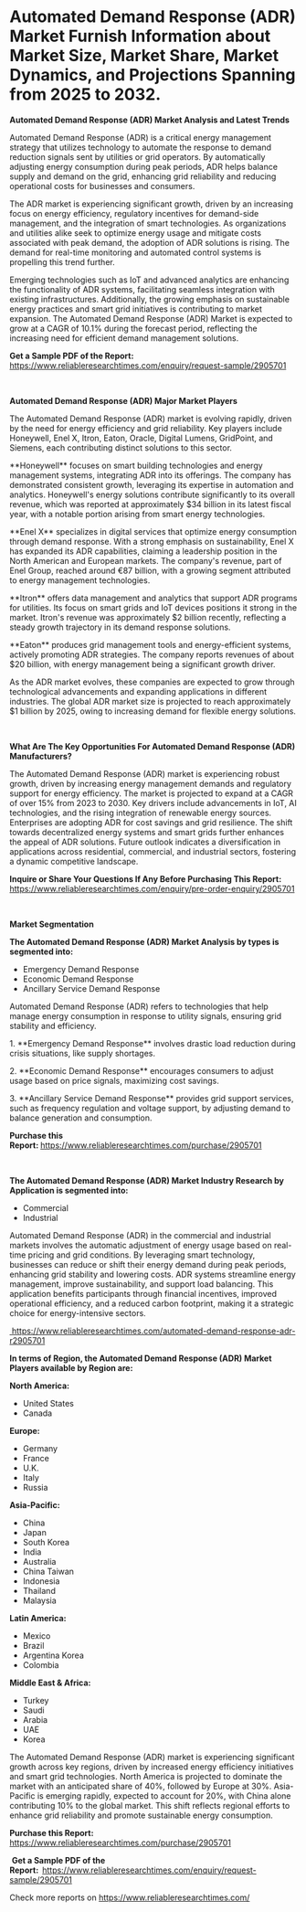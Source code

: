 <p><h1>Automated Demand Response (ADR) Market Furnish Information about Market Size, Market Share, Market Dynamics, and Projections Spanning from 2025 to 2032.</h1></p><p><strong>Automated Demand Response (ADR) Market Analysis and Latest Trends</strong></p>
<p><p>Automated Demand Response (ADR) is a critical energy management strategy that utilizes technology to automate the response to demand reduction signals sent by utilities or grid operators. By automatically adjusting energy consumption during peak periods, ADR helps balance supply and demand on the grid, enhancing grid reliability and reducing operational costs for businesses and consumers.</p><p>The ADR market is experiencing significant growth, driven by an increasing focus on energy efficiency, regulatory incentives for demand-side management, and the integration of smart technologies. As organizations and utilities alike seek to optimize energy usage and mitigate costs associated with peak demand, the adoption of ADR solutions is rising. The demand for real-time monitoring and automated control systems is propelling this trend further.</p><p>Emerging technologies such as IoT and advanced analytics are enhancing the functionality of ADR systems, facilitating seamless integration with existing infrastructures. Additionally, the growing emphasis on sustainable energy practices and smart grid initiatives is contributing to market expansion. The Automated Demand Response (ADR) Market is expected to grow at a CAGR of 10.1% during the forecast period, reflecting the increasing need for efficient demand management solutions.</p></p>
<p><strong>Get a Sample PDF of the Report:&nbsp;</strong> <a href="https://www.reliableresearchtimes.com/enquiry/request-sample/2905701?utm_campaign=2531&utm_medium=2&utm_source=Github&utm_content=ia&utm_term=12032025&utm_id=automated-demand-response-adr">https://www.reliableresearchtimes.com/enquiry/request-sample/2905701</a></p>
<p>&nbsp;</p>
<p><strong>Automated Demand Response (ADR) Major Market Players</strong></p>
<p><p>The Automated Demand Response (ADR) market is evolving rapidly, driven by the need for energy efficiency and grid reliability. Key players include Honeywell, Enel X, Itron, Eaton, Oracle, Digital Lumens, GridPoint, and Siemens, each contributing distinct solutions to this sector.</p><p>**Honeywell** focuses on smart building technologies and energy management systems, integrating ADR into its offerings. The company has demonstrated consistent growth, leveraging its expertise in automation and analytics. Honeywell's energy solutions contribute significantly to its overall revenue, which was reported at approximately $34 billion in its latest fiscal year, with a notable portion arising from smart energy technologies.</p><p>**Enel X** specializes in digital services that optimize energy consumption through demand response. With a strong emphasis on sustainability, Enel X has expanded its ADR capabilities, claiming a leadership position in the North American and European markets. The company's revenue, part of Enel Group, reached around €87 billion, with a growing segment attributed to energy management technologies.</p><p>**Itron** offers data management and analytics that support ADR programs for utilities. Its focus on smart grids and IoT devices positions it strong in the market. Itron's revenue was approximately $2 billion recently, reflecting a steady growth trajectory in its demand response solutions.</p><p>**Eaton** produces grid management tools and energy-efficient systems, actively promoting ADR strategies. The company reports revenues of about $20 billion, with energy management being a significant growth driver.</p><p>As the ADR market evolves, these companies are expected to grow through technological advancements and expanding applications in different industries. The global ADR market size is projected to reach approximately $1 billion by 2025, owing to increasing demand for flexible energy solutions.</p></p>
<p>&nbsp;</p>
<p><strong>What Are The Key Opportunities For Automated Demand Response (ADR) Manufacturers?</strong></p>
<p><p>The Automated Demand Response (ADR) market is experiencing robust growth, driven by increasing energy management demands and regulatory support for energy efficiency. The market is projected to expand at a CAGR of over 15% from 2023 to 2030. Key drivers include advancements in IoT, AI technologies, and the rising integration of renewable energy sources. Enterprises are adopting ADR for cost savings and grid resilience. The shift towards decentralized energy systems and smart grids further enhances the appeal of ADR solutions. Future outlook indicates a diversification in applications across residential, commercial, and industrial sectors, fostering a dynamic competitive landscape.</p></p>
<p><strong>Inquire or Share Your Questions If Any Before Purchasing This Report:</strong> <a href="https://www.reliableresearchtimes.com/enquiry/pre-order-enquiry/2905701?utm_campaign=2531&utm_medium=2&utm_source=Github&utm_content=ia&utm_term=12032025&utm_id=automated-demand-response-adr">https://www.reliableresearchtimes.com/enquiry/pre-order-enquiry/2905701</a></p>
<p>&nbsp;</p>
<p><strong>Market Segmentation</strong></p>
<p><strong>The Automated Demand Response (ADR) Market Analysis by types is segmented into:</strong></p>
<p><ul><li>Emergency Demand Response</li><li>Economic Demand Response</li><li>Ancillary Service Demand Response</li></ul></p>
<p><p>Automated Demand Response (ADR) refers to technologies that help manage energy consumption in response to utility signals, ensuring grid stability and efficiency. </p><p>1. **Emergency Demand Response** involves drastic load reduction during crisis situations, like supply shortages.</p><p>2. **Economic Demand Response** encourages consumers to adjust usage based on price signals, maximizing cost savings.</p><p>3. **Ancillary Service Demand Response** provides grid support services, such as frequency regulation and voltage support, by adjusting demand to balance generation and consumption.</p></p>
<p><strong>Purchase this Report:&nbsp;</strong><a href="https://www.reliableresearchtimes.com/purchase/2905701?utm_campaign=2531&utm_medium=2&utm_source=Github&utm_content=ia&utm_term=12032025&utm_id=automated-demand-response-adr">https://www.reliableresearchtimes.com/purchase/2905701</a></p>
<p>&nbsp;</p>
<p><strong>The Automated Demand Response (ADR) Market Industry Research by Application is segmented into:</strong></p>
<p><ul><li>Commercial</li><li>Industrial</li></ul></p>
<p><p>Automated Demand Response (ADR) in the commercial and industrial markets involves the automatic adjustment of energy usage based on real-time pricing and grid conditions. By leveraging smart technology, businesses can reduce or shift their energy demand during peak periods, enhancing grid stability and lowering costs. ADR systems streamline energy management, improve sustainability, and support load balancing. This application benefits participants through financial incentives, improved operational efficiency, and a reduced carbon footprint, making it a strategic choice for energy-intensive sectors.</p></p>
<p><a href="https://www.reliableresearchtimes.com/automated-demand-response-adr-r2905701?utm_campaign=2531&utm_medium=2&utm_source=Github&utm_content=ia&utm_term=12032025&utm_id=automated-demand-response-adr">&nbsp;https://www.reliableresearchtimes.com/automated-demand-response-adr-r2905701</a></p>
<p><strong>In terms of Region, the Automated Demand Response (ADR) Market Players available by Region are:</strong></p>
<p>
    <p> <strong> North America: </strong>
        <ul>
            <li>United States</li>
            <li>Canada</li>
        </ul>
        </p> 
    <p> <strong> Europe: </strong>
        <ul>
            <li>Germany</li>
            <li>France</li>
            <li>U.K.</li>
            <li>Italy</li>
            <li>Russia</li>
        </ul>
        </p> 
    <p> <strong> Asia-Pacific: </strong>
        <ul>
            <li>China</li>
            <li>Japan</li>
            <li>South Korea</li>
            <li>India</li>
            <li>Australia</li>
            <li>China Taiwan</li>
            <li>Indonesia</li>
            <li>Thailand</li>
            <li>Malaysia</li>
        </ul>
        </p> 
    <p> <strong> Latin America: </strong>
        <ul>
            <li>Mexico</li>
            <li>Brazil</li>
            <li>Argentina Korea</li>
            <li>Colombia</li>
        </ul>
        </p> 
    <p> <strong> Middle East & Africa: </strong>
        <ul>
            <li>Turkey</li>
            <li>Saudi</li>
            <li>Arabia</li>
            <li>UAE</li>
            <li>Korea</li>
        </ul>
    </p>
    </p>
<p><p>The Automated Demand Response (ADR) market is experiencing significant growth across key regions, driven by increased energy efficiency initiatives and smart grid technologies. North America is projected to dominate the market with an anticipated share of 40%, followed by Europe at 30%. Asia-Pacific is emerging rapidly, expected to account for 20%, with China alone contributing 10% to the global market. This shift reflects regional efforts to enhance grid reliability and promote sustainable energy consumption.</p></p>
<p><strong>Purchase this Report: </strong><a href="https://www.reliableresearchtimes.com/purchase/2905701?utm_campaign=2531&utm_medium=2&utm_source=Github&utm_content=ia&utm_term=12032025&utm_id=automated-demand-response-adr">https://www.reliableresearchtimes.com/purchase/2905701</a></p>
<p>&nbsp;<strong>Get a Sample PDF of the Report:&nbsp;&nbsp;</strong><a href="https://www.reliableresearchtimes.com/enquiry/request-sample/2905701?utm_campaign=2531&utm_medium=2&utm_source=Github&utm_content=ia&utm_term=12032025&utm_id=automated-demand-response-adr">https://www.reliableresearchtimes.com/enquiry/request-sample/2905701</a></p>
<p><strong></strong></p>
<p>Check more reports on <a href="https://www.reliableresearchtimes.com/?utm_campaign=2531&utm_medium=2&utm_source=Github&utm_content=ia&utm_term=12032025&utm_id=automated-demand-response-adr">https://www.reliableresearchtimes.com/</a></p>